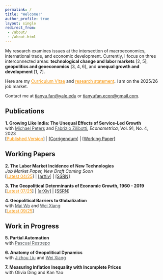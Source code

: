 ```yaml
---
permalink: /
title: "Welcome!"
author_profile: true
layout: single
redirect_from: 
 - /about/
 - /about.html
---
```


My research examines issues at the intersection of macroeconomics, international trade, and economic development. Currently, I focus on three interconnected areas: **technological change and labor markets** [2, 5], **geopolitics and geoeconomics** [3, 4, 6], and **unequal growth and development** [1, 7].

Here are my <a href="/files/CV_FAN_Tianyu.pdf" style="color: #f89406;" title="Download Tianyu Fan's CV">Curriculum Vitae</a> and <a href="/files/Research_Statement_Tianyu_Fan_2025.pdf" style="color: #f89406;" title="Download Tianyu Fan's Research Statement">research statement</a>. I am on the 2025/26 job market.

Contact me at <a href="mailto:tianyu.fan@yale.edu" style="color: #f89406;">tianyu.fan@yale.edu</a> or <a href="mailto:tianyufan.econ@gmail.com">tianyufan.econ@gmail.com</a>.

## Publications

**1. Growing Like India: The Unequal Effects of Service-Led Growth**  
with <a href="https://mipeters.weebly.com" style="color: #494e52;">Michael Peters</a> and <a href="https://campuspress.yale.edu/zilibotti/" style="color: #494e52;">Fabrizio Zilibotti</a>, *Econometrica*, Vol. 91, No. 4, 2023  
[<a href="/files/FPZ_UnequalGrowth.pdf" style="color: #f89406;">Published Version</a>] | [[Corrigendum]](/files/FPZ_Corrigendum.pdf) | [[Working Paper]](/files/FPZ_ECMA_final.pdf)

## Working Papers

**2. The Labor Market Incidence of New Technologies**  
*Job Market Paper, New Draft Coming Soon*  
[<a href="/files/FAN_Technology_Incidence.pdf" style="color: #f89406;">Latest 04/25</a>] | [[arXiv]](https://arxiv.org/abs/2504.04047) | [[SSRN]](https://ssrn.com/abstract=5160195)

**3. The Geopolitical Determinants of Economic Growth, 1960 - 2019**  
[<a href="/files/FAN_Tianyu_Geopolitical_Growth.pdf" style="color: #f89406;">Latest 07/25</a>] | [[arXiv]](https://arxiv.org/abs/2507.04833) | [[SSRN]](https://ssrn.com/abstract=5341272)

**4. Geopolitical Barriers to Globalization**  
with <a href="https://sites.google.com/view/maiwo/" style="color: #494e52;">Mai Wo</a> and <a href="https://sites.google.com/view/wei-xiang" style="color: #494e52;">Wei Xiang</a>  
[<a href="/files/FWX_Geopolitical_Barriers.pdf" style="color: #f89406;">Latest 09/25</a>]

## Work in Progress

**5. Partial Automation**  
with <a href="https://campuspress.yale.edu/pascualrestrepo/" style="color: #494e52;">Pascual Restrepo</a>

**6. Anatomy of Geopolitical Dynamics**  
with <a href="https://ljz0.github.io" style="color: #494e52;">Jizhou Liu</a> and <a href="https://sites.google.com/view/wei-xiang" style="color: #494e52;">Wei Xiang</a>

**7. Measuring Inflation Inequality with Incomplete Prices**  
with Olivia Ding and Kan Yao